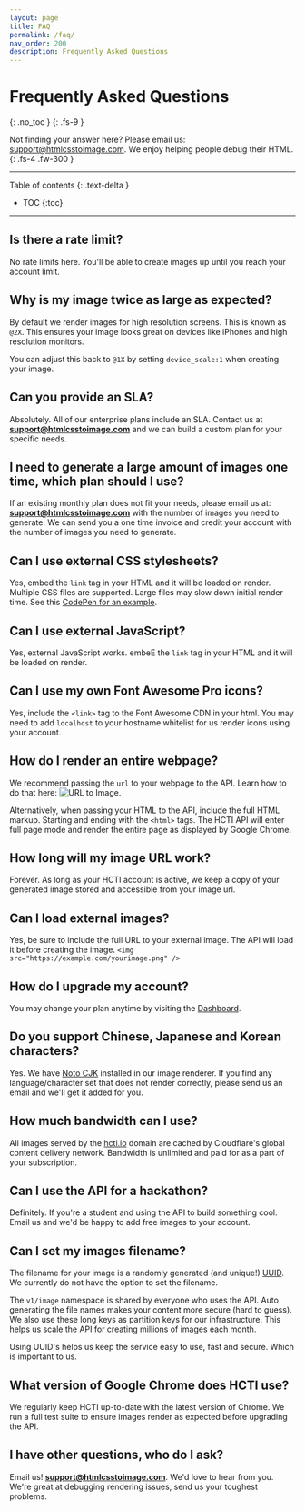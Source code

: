 ```yaml
---
layout: page
title: FAQ
permalink: /faq/
nav_order: 200
description: Frequently Asked Questions
---
```

# Frequently Asked Questions
{: .no_toc }
{: .fs-9 }

Not finding your answer here? Please email us: <a href="mailto:support@htmlcsstoimage.com">support@htmlcsstoimage.com</a>. We enjoy helping people debug their HTML.
{: .fs-4 .fw-300 }

<hr>

Table of contents
{: .text-delta }
- TOC
{:toc}

<hr>

## Is there a rate limit?

No rate limits here. You'll be able to create images up until you reach your account limit.

## Why is my image twice as large as expected?
By default we render images for high resolution screens. This is known as `@2X`. This ensures your image looks great on devices like iPhones and high resolution monitors.

You can adjust this back to `@1X` by setting `device_scale:1` when creating your image.

## Can you provide an SLA?

Absolutely. All of our enterprise plans include an SLA. Contact us at **support@htmlcsstoimage.com** and we can build a custom plan for your specific needs.

## I need to generate a large amount of images one time, which plan should I use?

If an existing monthly plan does not fit your needs, please email us at: **support@htmlcsstoimage.com** with the number of images you need to generate. We can send you a one time invoice and credit your account with the number of images you need to generate.

## Can I use external CSS stylesheets?

Yes, embed the `link` tag in your HTML and it will be loaded on render. Multiple CSS files are supported. Large files may slow down initial render time. See this [CodePen for an example](https://codepen.io/mscccc/pen/eLRLQq).

## Can I use external JavaScript?

Yes, external JavaScript works. embeE the `link` tag in your HTML and it will be loaded on render.

## Can I use my own Font Awesome Pro icons?

Yes, include the `<link>` tag to the Font Awesome CDN in your html. You may need to add `localhost` to your hostname whitelist for us render icons using your account.

## How do I render an entire webpage?

We recommend passing the `url` to your webpage to the API. Learn how to do that here: ![URL to Image](/url-to-image).

Alternatively, when passing your HTML to the API, include the full HTML markup. Starting and ending with the `<html>` tags. The HCTI API will enter full page mode and render the entire page as displayed by Google Chrome.

## How long will my image URL work?

Forever. As long as your HCTI account is active, we keep a copy of your generated image stored and accessible from your image url.

## Can I load external images?

Yes, be sure to include the full URL to your external image. The API will load it before creating the image. `<img src="https://example.com/yourimage.png" />`

## How do I upgrade my account?

You may change your plan anytime by visiting the [Dashboard](https://htmlcsstoimage.com/dashboard).

## Do you support Chinese, Japanese and Korean characters?

Yes. We have [Noto CJK](https://www.google.com/get/noto/help/cjk/) installed in our image renderer. If you find any language/character set that does not render correctly, please send us an email and we'll get it added for you.

## How much bandwidth can I use?

All images served by the [hcti.io](https://hcti.io) domain are cached by Cloudflare's global content delivery network. Bandwidth is unlimited and paid for as a part of your subscription.

## Can I use the API for a hackathon?

Definitely. If you're a student and using the API to build something cool. Email us and we'd be happy to add free images to your account.

## Can I set my images filename?

The filename for your image is a randomly generated (and unique!) [UUID](https://en.m.wikipedia.org/wiki/Universally_unique_identifier). We currently do not have the option to set the filename. 

The `v1/image` namespace is shared by everyone who uses the API. Auto generating the file names makes your content more secure \(hard to guess\). We also use these long keys as partition keys for our infrastructure. This helps us scale the API for creating millions of images each month. 

Using UUID's helps us keep the service easy to use, fast and secure. Which is important to us.

## What version of Google Chrome does HCTI use?

We regularly keep HCTI up-to-date with the latest version of Chrome. We run a full test suite to ensure images render as expected before upgrading the API.

## I have other questions, who do I ask?

Email us! **support@htmlcsstoimage.com**. We'd love to hear from you. We're great at debugging rendering issues, send us your toughest problems.

